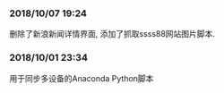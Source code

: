 ### 2018/10/07 19:24
删除了新浪新闻详情界面, 添加了抓取ssss88网站图片脚本.

### 2018/10/01 23:34
用于同步多设备的Anaconda Python脚本